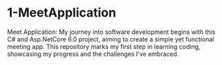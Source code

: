 # 1-MeetApplication
Meet Application: My journey into software development begins with this C# and Asp.NetCore 6.0 project, aiming to create a simple yet functional meeting app. This repository marks my first step in learning coding, showcasing my progress and the challenges I've embraced.
